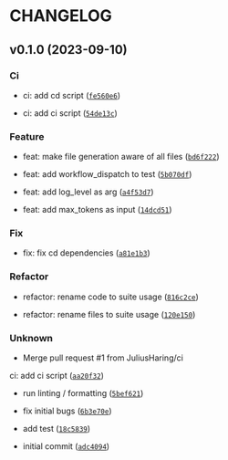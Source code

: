 # CHANGELOG



## v0.1.0 (2023-09-10)

### Ci

* ci: add cd script ([`fe560e6`](https://github.com/JuliusHaring/llm-code-gen/commit/fe560e6eecb33aeb6d0f49febc5427e57614b927))

* ci: add ci script ([`54de13c`](https://github.com/JuliusHaring/llm-code-gen/commit/54de13c8142bc181481f7acdf8e6164a0c6e2735))

### Feature

* feat: make file generation aware of all files ([`bd6f222`](https://github.com/JuliusHaring/llm-code-gen/commit/bd6f22211918799523b9f079330c2a24a02ccd7d))

* feat: add workflow_dispatch to test ([`5b070df`](https://github.com/JuliusHaring/llm-code-gen/commit/5b070df45f2e413538b52841d61926c04c0cb1f1))

* feat: add log_level as arg ([`a4f53d7`](https://github.com/JuliusHaring/llm-code-gen/commit/a4f53d76951c468f8bc95c9117eadb6e9e365ec7))

* feat: add max_tokens as input ([`14dcd51`](https://github.com/JuliusHaring/llm-code-gen/commit/14dcd51c4fe5debb4092b8d7f8fd16cd3447fb2f))

### Fix

* fix: fix cd dependencies ([`a81e1b3`](https://github.com/JuliusHaring/llm-code-gen/commit/a81e1b3de617a4cb9c00e994783fac70f76135ed))

### Refactor

* refactor: rename code to suite usage ([`816c2ce`](https://github.com/JuliusHaring/llm-code-gen/commit/816c2ceb357eb26c27d6ad11ba18905db41d9a9b))

* refactor: rename files to suite usage ([`120e150`](https://github.com/JuliusHaring/llm-code-gen/commit/120e150899a805f39a852edaacd386a5676d3cbb))

### Unknown

* Merge pull request #1 from JuliusHaring/ci

ci: add ci script ([`aa20f32`](https://github.com/JuliusHaring/llm-code-gen/commit/aa20f3237cd8b983647bbf0f1836094794f7ee40))

* run linting / formatting ([`5bef621`](https://github.com/JuliusHaring/llm-code-gen/commit/5bef6219b88375f8aef0f233cf5fa462d664b1ae))

* fix initial bugs ([`6b3e70e`](https://github.com/JuliusHaring/llm-code-gen/commit/6b3e70e66cec55f4f3b281949a0efbcab1ec113f))

* add test ([`18c5839`](https://github.com/JuliusHaring/llm-code-gen/commit/18c583958bf3eeb1184d97d327603ac7cb02951a))

* initial commit ([`adc4094`](https://github.com/JuliusHaring/llm-code-gen/commit/adc409439df0fb3d2bd9c3a75e1944c439383bb9))
